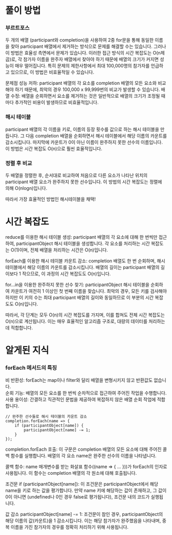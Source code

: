 # 풀이 방법
### 부르트포스
두 개의 배열 (participant와 completion)을 사용하여 2중 for문을 통해 동일한 이름을 찾아 participant 배열에서 제거하는 방식으로 문제를 해결할 수는 있습니다. 그러나 이 방법은 효율성 측면에서 문제가 있습니다. 이러한 접근 방식의 시간 복잡도는 O(n제곱)로, 각 참가자 이름을 완주자 배열에서 찾아야 하기 때문에 배열의 크기가 커지면 성능이 매우 떨어집니다. 특히 문제의 제한사항에서 최대 100,000명의 참가자를 언급하고 있으므로, 이 방법은 비효율적일 수 있습니다.

문제점
성능 저하: participant 배열의 각 요소를 completion 배열의 모든 요소와 비교해야 하기 때문에, 최악의 경우 100,000 x 99,999번의 비교가 발생할 수 있습니다.
배열 수정: 배열을 순회하면서 요소를 제거하는 것은 일반적으로 배열의 크기가 조정될 때마다 추가적인 비용이 발생하므로 비효율적입니다.

### 해시 테이블
participant 배열의 각 이름을 키로, 이름의 등장 횟수를 값으로 하는 해시 테이블을 만듭니다. 그 다음 completion 배열을 순회하면서 해시 테이블에서 해당 이름의 카운트를 감소시킵니다. 마지막에 카운트가 0이 아닌 이름이 완주하지 못한 선수의 이름입니다. 이 방법은 시간 복잡도 O(n)으로 훨씬 효율적입니다.

### 정렬 후 비교
두 배열을 정렬한 후, 순서대로 비교하여 처음으로 다른 요소가 나타난 위치의 participant 배열 요소가 완주하지 못한 선수입니다. 이 방법의 시간 복잡도는 정렬에 의해 O(nlogn)입니다.

따라서 가장 효율적인 방법인 해시테이블을 채택!

# 시간 복잡도
reduce를 이용한 해시 테이블 생성:
participant 배열의 각 요소에 대해 한 번씩만 접근하여, participantObject 해시 테이블을 생성합니다. 각 요소를 처리하는 시간 복잡도는
O(1)이며, 전체 배열을 처리하는 시간은 O(n)입니다.

forEach를 이용한 해시 테이블 카운트 감소:
completion 배열도 한 번 순회하며, 해시 테이블에서 해당 이름의 카운트를 감소시킵니다. 배열의 길이는 participant 배열의 길이보다 1 작으므로, 이 과정의 시간 복잡도도 O(n)입니다.

for...in을 이용한 완주하지 못한 선수 찾기:
participantObject 해시 테이블을 순회하여 카운트가 여전히 1 이상인 첫 번째 이름을 찾습니다. 최악의 경우, 모든 키를 검사해야 하지만 이 키의 수는 최대 participant 배열의 길이와 동일하므로 이 부분의 시간 복잡도도 O(n)입니다.

따라서, 각 단계는 모두 O(n)의 시간 복잡도를 가지며, 이를 합쳐도 전체 시간 복잡도는 O(n)으로 계산됩니다. 이는 매우 효율적인 알고리즘 구조로, 대량의 데이터를 처리하는 데 적합합니다.

# 알게된 지식
### forEach 메서드의 특징
비 반환성: forEach는 map이나 filter와 달리 배열을 변형시키지 않고 반환값도 없습니다. <br>
순회 기능: 배열의 모든 요소를 한 번씩 순차적으로 접근하여 주어진 작업을 수행합니다. <br>
사용 용이성: 간결하고 직관적인 문법을 제공하여 복잡하지 않은 배열 순회 작업에 적합합니다. <br>

```
// 완주한 선수들로 해시 테이블의 카운트 감소
completion.forEach(name => {
    if (participantObject[name]) {
        participantObject[name] -= 1;
    }
});
```
completion.forEach 호출: 이 구문은 completion 배열의 모든 요소에 대해 주어진 콜백 함수를 실행합니다. 배열의 각 요소 name은 완주한 선수의 이름을 나타냅니다.

콜백 함수: name 매개변수를 받는 화살표 함수((name => { ... }))가 forEach의 인자로 사용됩니다. 이 함수는 completion 배열의 각 원소에 대해 호출됩니다.

조건문 if (participantObject[name]): 이 조건문은 participantObject에서 해당 name을 키로 하는 값을 평가합니다. 만약 name 키에 해당하는 값이 존재하고, 그 값이 0이 아니면 (undefined나 0인 경우 false로 평가됩니다), 조건문 내의 코드가 실행됩니다.

값 감소 participantObject[name] -= 1: 조건문이 참인 경우, participantObject의 해당 이름의 값(카운트)을 1 감소시킵니다. 이는 해당 참가자가 완주했음을 나타내며, 중복 이름을 가진 참가자의 경우를 정확히 처리하기 위해 사용됩니다.
